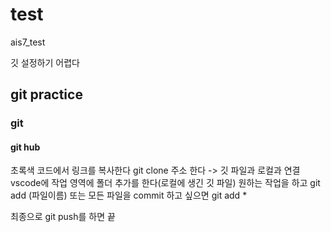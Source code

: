 # test
ais7_test

깃 설정하기 어렵다

## git practice
### git
#### git hub

초록색 코드에서 링크를 복사한다
git clone 주소 한다 -> 깃 파일과 로컬과 연결
vscode에 작업 영역에 폴더 추가를 한다(로컬에 생긴 깃 파일)
원하는 작업을 하고
git add (파일이름) 또는 모든 파일을 commit 하고 싶으면
git add *

최종으로 
git push를 하면 끝
